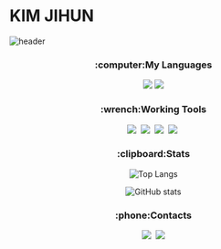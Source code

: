 # KIM JIHUN

![header](https://capsule-render.vercel.app/api?type=waving&color=timeGradient&height=200&section=header&text=Corgi%20Muzi&fontSize=75&animation=twinkling&fontColor=ffffff&fontAlignY=35&fontAlign=75)

<div align="center" style="text-align:center">
  
<h3 align="center">:computer:My Languages</h3>
  
<p align="center">
  
  <img src="https://img.shields.io/badge/C%2B%2B-%E2%98%85%E2%98%85%E2%98%85%E2%98%86%E2%98%86-informational?logo=C%2B%2B"/></a>
  <img src="https://img.shields.io/badge/MySQL-ffd800?style=flat-square&logo=MySQL&logoColor=Black"/></a>
</p>

<h3 align="center">:wrench:Working Tools</h3>
<p align="center">
 <img src="https://img.shields.io/badge/Visual%20Studio-5C2D91?style=flat-square&logo=Visual%20Studio&logoColor=white"/></a>&nbsp 
 <img src="https://img.shields.io/badge/Rider-c82848?style=flat-square&logo=Rider&logoColor=white"/></a>&nbsp 
 <img src="https://img.shields.io/badge/Unity-d0d0d0?style=flat-square&logo=Unity&logoColor=000000"/></a>&nbsp
  <img src="https://img.shields.io/badge/UE4-313131?style=flat-square&logo=Unreal%20Engine&logoColor=White"/></a>&nbsp 
  
 </p>
  
  
  <h3 align="center">:clipboard:Stats</h3>
  
![Top Langs](https://github-readme-stats.vercel.app/api/top-langs/?username=CorgiMuzi&layout=compact)  

![GitHub stats](https://github-readme-stats.vercel.app/api?username=CorgiMuzi&hide=prs,contribs&count_private=true&show_icons=true&theme=onedark&custom_title=CorgiMuzi's%20Github)


<h3 align="center">:phone:Contacts</h3>
 <a href="https://www.instagram.com/corgi_gamedev/"><img src="https://img.shields.io/badge/Instagram-E4405F?style=flat-square&logo=Instagram&logoColor=white&link=https://www.instagram.com/corgi_gamedev/"/></a>&nbsp
  <a href="mailto:tomejerry99@gmail.com"><img src="https://img.shields.io/badge/Gmail-e63d1f?style=flat-square&logo=Gmail&logoColor=white&link=tomejerry99@gmail.com"/></a>
  
</div>
